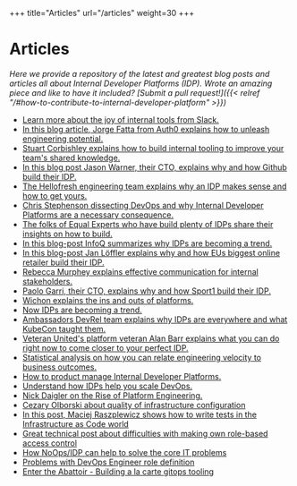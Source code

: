 +++
title="Articles"
url="/articles"
weight=30
+++

# Articles

_Here we provide a repository of the latest and greatest blog posts and articles all about Internal Developer Platforms (IDP). Wrote an amazing piece and like to have it included? [Submit a pull request!]({{< relref "/#how-to-contribute-to-internal-developer-platform" >}})_

- [Learn more about the joy of internal tools from Slack.](https://slack.engineering/the-joy-of-internal-tools/)
- [In this blog article, Jorge Fatta from Auth0 explains how to unleash engineering potential.](https://auth0.com/blog/auth0-internal-dev-tools-unleashing-engineering-potential/)
- [Stuart Corbishley explains how to build internal tooling to improve your team's shared knowledge.](https://www.offerzen.com/blog/how-to-internal-tooling-improve-shared-knowledge)
- [In this blog post Jason Warner, their CTO, explains why and how Github build their IDP.](https://humanitec.com/blog/jason-warner-why-github-built-their-own-internal-developer-platform)
- [The Hellofresh engineering team explains why an IDP makes sense and how to get yours.](https://engineering.hellofresh.com/advocating-for-a-product-mindset-within-platform-teams-and-how-we-do-it-at-hellotech-part-1-fc1fbf8ae015)
- [Chris Stephenson dissecting DevOps and why Internal Developer Platforms are a necessary consequence.](https://humanitec.com/blog/the-rise-of-internal-developer-platforms)
- [The folks of Equal Experts who have build plenty of IDPs share their insights on how to build.](https://digital-platform.playbook.ee/)
- [In this blog-post InfoQ summarizes why IDPs are becoming a trend.](https://www.infoq.com/news/2020/11/2020-devops-report/)
- [In this blog-post Jan Löffler explains why and how EUs biggest online retailer build their IDP.](https://humanitec.com/blog/why-zalando-builds-an-own-developer-platform)
- [Rebecca Murphey explains effective communication for internal stakeholders.](https://rmurphey.com/posts/effective-storytelling-internal-platforms/)
- [Paolo Garri, their CTO, explains why and how Sport1 build their IDP.](https://humanitec.com/blog/why-sport1-built-their-internal-developer-platform)
- [Wichon explains the ins and outs of platforms.](https://wichon.com/platform-engineering)
- [Now IDPs are becoming a trend.](https://www.datadoghq.com/blog/kubecon-cloudnativecon-highlights-2020/)
- [Ambassadors DevRel team explains why IDPs are everywhere and what KubeCon taught them.](https://blog.getambassador.io/kubecon-na-2020-key-takeaways-platforms-safety-and-end-users-cb6df12082e6)
- [Veteran United\'s platform veteran Alan Barr explains what you can do right now to come closer to your perfect IDP.](https://www.alanmbarr.com/blog/internal-developer-platform/)
- [Statistical analysis on how you can relate engineering velocity to business outcomes.](https://www.mckinsey.com/industries/technology-media-and-telecommunications/our-insights/developer-velocity-how-software-excellence-fuels-business-performance)
- [How to product manage Internal Developer Platforms.](https://www.thoughtworks.com/radar/techniques/applying-product-management-to-internal-platforms)
- [Understand how IDPs help you scale DevOps.](https://eboxsupport.com/the-3-keys-to-scaling-enterprise-devops-use/)
- [Nick Daigler on the Rise of Platform Engineering.](https://softwareengineeringdaily.com/2020/02/13/setting-the-stage-for-platform-engineering/)
- [Cezary Olborski about quality of infrastructure configuration](https://cezaryolborski.medium.com/what-does-it-mean-to-have-a-good-configuration-for-your-infrastructure-4bdf0b433a7e)
- [In this post, Maciej Raszplewicz shows how to write tests in the Infrastructure as Code world](https://dev.to/mraszplewicz/testing-in-infrastructure-as-code-and-why-terraform-may-not-be-the-best-option-3k2i)
- [Great technical post about difficulties with making own role-based access control](https://raszpel.medium.com/my-perfect-aws-and-kubernetes-role-based-access-control-and-the-reality-dce92de91abe)
- [How NoOps/IDP can help to solve the core IT problems](https://cezaryolborski.medium.com/how-we-want-to-help-to-solve-the-four-core-it-problems-by-introducing-the-noops-platform-166abce9b6d3)
- [Problems with DevOps Engineer role definition](https://cezaryolborski.medium.com/devops-engineer-do-you-know-who-you-want-to-hire-5e14b8707a57)
- [Enter the Abattoir - Building a la carte gitops tooling ](https://achievers.engineering/enter-the-abattoir-ee5e2019f0b3)
